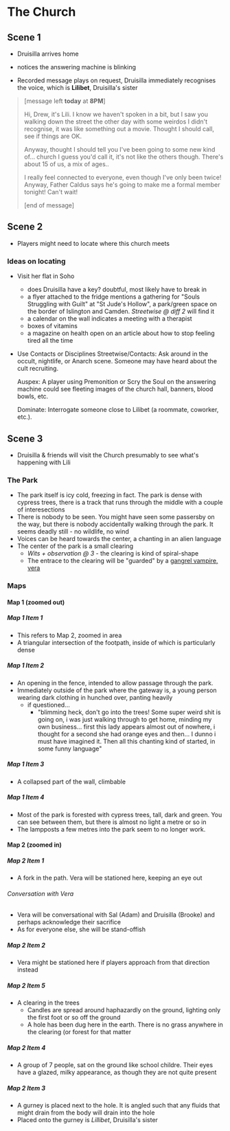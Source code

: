 # The Church

## Scene 1

* Druisilla arrives home
* notices the answering machine is blinking

* Recorded message plays on request, Druisilla immediately recognises the voice, which is **Lilibet**, Druisilla's sister

> [message left  **today** at **8PM**]
>
> Hi, Drew, it's Lili. I know we haven't spoken in a bit, but I saw you walking down the street the other day with some weirdos I didn't recognise, it was like something out a movie. Thought I should call, see if things are OK.
>
> Anyway, thought I should tell you I've been going to some new kind of... church I guess you'd call it, it's not like the others though. There's about 15 of us, a mix of ages..
>
> I really feel connected to everyone, even though I've only been twice! Anyway, Father Caldus says he's going to make me a formal member tonight! Can't wait!
>
> [end of message]

## Scene 2

* Players might need to locate where this church meets

### Ideas on locating

* Visit her flat in Soho
  * does Druisilla have a key? doubtful, most likely have to break in
  * a flyer attached to the fridge mentions a gathering for "Souls Struggling with Guilt" at "St Jude's Hollow", a park/green space on the border of Islington and Camden. *Streetwise @ diff 2* will find it
  * a calendar on the wall indicates a meeting with a therapist
  * boxes of vitamins
  * a magazine on health open on an article about how to stop feeling tired all the time

* Use Contacts or Disciplines
  Streetwise/Contacts: Ask around in the occult, nightlife, or Anarch scene. Someone may have heard about the cult recruiting.

  Auspex: A player using Premonition or Scry the Soul on the answering machine could see fleeting images of the church hall, banners, blood bowls, etc.

  Dominate: Interrogate someone close to Lilibet (a roommate, coworker, etc.).

## Scene 3

* Druisilla & friends will visit the Church presumably to see what's happening with Lili

### The Park

* The park itself is icy cold, freezing in fact. The park is dense with cypress trees, there is a track that runs through the middle with a couple of interesections
* There is nobody to be seen. You might have seen some passersby on the way, but there is nobody accidentally walking through the park. It seems deadly still - no wildlife, no wind
* Voices can be heard towards the center, a chanting in an alien language
* The center of the park is a small clearing
  * *Wits + observation @ 3* - the clearing is kind of spiral-shape
  * The entrace to the clearing will be "guarded" by a [gangrel vampire, vera](./vera.md)

### Maps

#### Map 1 (zoomed out)

##### Map 1 Item 1

* This refers to Map 2, zoomed in area
* A triangular intersection of the footpath, inside of which is particularly dense

##### Map 1 Item 2

* An opening in the fence, intended to allow passage through the park.
* Immediately outside of the park where the gateway is, a young person wearing dark clothing in hunched over, panting heavily
  * if questioned...
    * "blimming heck, don't go into the trees! Some super weird shit is going on, i was just walking through to get home, minding my own business... first this lady appears almost out of nowhere, i thought for a second she had orange eyes and then... I dunno i must have imagined it. Then all this chanting kind of started, in some funny language"

##### Map 1 Item 3

* A collapsed part of the wall, climbable

##### Map 1 Item 4

* Most of the park is forested with cypress trees, tall, dark and green. You can see between them, but there is almost no light a metre or so in
* The lampposts a few metres into the park seem to no longer work.

#### Map 2 (zoomed in)

##### Map 2 Item 1

* A fork in the path. Vera will be stationed here, keeping an eye out

###### Conversation with Vera

* Vera will be conversational with Sal (Adam) and Druisilla (Brooke) and perhaps acknowledge their sacrifice
* As for everyone else, she will be stand-offish

##### Map 2 Item 2

* Vera might be stationed here if players approach from that direction instead

##### Map 2 Item 5

* A clearing in the trees
  * Candles are spread around haphazardly on the ground, lighting only the first foot or so off the ground
  * A hole has been dug here in the earth. There is no grass anywhere in the clearing (or forest for that matter

##### Map 2 Item 4

* A group of 7 people, sat on the ground like school childre. Their eyes have a glazed, milky appearance, as though they are not quite present

##### Map 2 Item 3

* A gurney is placed next to the hole. It is angled such that any fluids that might drain from the body will drain into the hole
* Placed onto the gurney is *Lillibet*, Druisilla's sister
